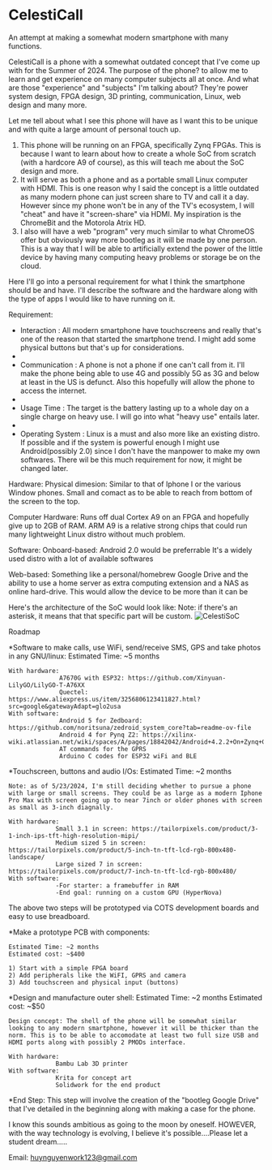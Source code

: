 # CelestiCall
 An attempt at making a somewhat modern smartphone with many functions. 

CelestiCall is a phone with a somewhat outdated concept that I've come up with for the Summer of 2024. The purpose of the phone? to allow me to learn and get experience on many computer subjects all at once. 
And what are those "experience" and "subjects" I'm talking about? They're power system design, FPGA design, 3D printing, communication, Linux, web design and many more.

Let me tell about what I see this phone will have as I want this to be unique and with quite a large amount of personal touch up. 
1) This phone will be running on an FPGA, specifically Zynq FPGAs. This is because I want to learn about how to create a whole SoC from scratch (with a hardcore A9 of course), as this will teach me about the SoC design and more. 
2) It will serve as both a phone and as a portable small Linux computer with HDMI. This is one reason why I said the concept is a little outdated as many modern phone can just screen share to TV and call it a day. However since my phone won't be in any of the TV's ecosystem, I will "cheat" and have it "screen-share" via HDMI. My inspiration is the ChromeBit and the Motorola Atrix HD.
3) I also will have a web "program" very much similar to what ChromeOS offer but obviously way more bootleg as it will be made by one person. This is a way that I will be able to artificially extend the power of the little device by having many computing heavy problems or storage be on the cloud. 

Here I'll go into a personal requirement for what I think the smartphone should be and have. I'll describe the software and the hardware along with the type of apps I would like to have running on it.

Requirement: 
* Interaction : All modern smartphone have touchscreens and really that's one of the reason that started the smartphone trend. I might add some physical buttons but that's up for considerations.
* 
* Communication : A phone is not a phone if one can't call from it. I'll make the phone being able to use 4G and possibly 5G as 3G and below at least in the US is defunct. Also this hopefully will allow the phone to access the internet.
* 
* Usage Time : The target is the battery lasting up to a whole day on a single charge on heavy use. I will go into what "heavy use" entails later.
* 
* Operating System : Linux is a must and also more like an existing distro. If possible and if the system is powerful enough I might use Android(possibly 2.0) since I don't have the manpower to make my own softwares.
There wil be this much requirement for now, it might be changed later.

Hardware: 
Physical dimesion: Similar to that of Iphone I or the various Window phones. 
                   Small and comact as to be able to reach from bottom of the screen to the top. 
                   
Computer Hardware: Runs off dual Cortex A9 on an FPGA and hopefully give up to 2GB of RAM. 
                   ARM A9 is a relative strong chips that could run many lightweight Linux distro without much problem. 

Software: 
Onboard-based: Android 2.0 would be preferrable
               It's a widely used distro with a lot of available softwares
               
Web-based: Something like a personal/homebrew Google Drive and the ability to use a home server as extra computing extension and a NAS as online hard-drive. 
           This would allow the device to be more than it can be


Here's the architecture of the SoC would look like: 
Note: if there's an asterisk, it means that that specific part will be custom. 
![CelestiSoC](https://github.com/SunnyYoshimitsu/CelestiCall/assets/136009002/0d122c06-7c1a-4c0c-a782-86ca1e217960)

Roadmap

*Software to make calls, use WiFi, send/receive SMS, GPS and take photos in any GNU/linux:
    Estimated Time: ~5 months
    
    With hardware:
                  A7670G with ESP32: https://github.com/Xinyuan-LilyGO/LilyGO-T-A76XX
                  Quectel: https://www.aliexpress.us/item/3256806123411827.html?src=google&gatewayAdapt=glo2usa
    With software: 
                  Android 5 for Zedboard: https://github.com/noritsuna/zedroid_system_core?tab=readme-ov-file
                  Android 4 for Pynq Z2: https://xilinx-wiki.atlassian.net/wiki/spaces/A/pages/18842042/Android+4.2.2+On+Zynq+Getting+Started+Guide
                  AT commands for the GPRS 
                  Arduino C codes for ESP32 wiFi and BLE

*Touchscreen, buttons and audio I/Os:
    Estimated Time: ~2 months

    Note: as of 5/23/2024, I'm still deciding whether to pursue a phone with large or small screens. They could be as large as a modern Iphone Pro Max with screen going up to near 7inch or older phones with screen as small as 3-inch diagnally. 

    With hardware: 
                 Small 3.1 in screen: https://tailorpixels.com/product/3-1-inch-ips-tft-high-resolution-mipi/
                 Medium sized 5 in screen: https://tailorpixels.com/product/5-inch-tn-tft-lcd-rgb-800x480-landscape/
                 Large sized 7 in screen: https://tailorpixels.com/product/7-inch-tn-tft-lcd-rgb-800x480/
    With software: 
                 -For starter: a framebuffer in RAM
                 -End goal: running on a custom GPU (HyperNova)

The above two steps will be prototyped via COTS development boards and easy to use breadboard.

*Make a prototype PCB with components:

    Estimated Time: ~2 months 
    Estimated cost: ~$400

    1) Start with a simple FPGA board
    2) Add peripherals like the WiFI, GPRS and camera
    3) Add touchscreen and physical input (buttons)

 *Design and manufacture outer shell:
    Estimated Time: ~2 months
    Estimated cost: ~$50

    Design concept: The shell of the phone will be somewhat similar looking to any modern smartphone, however it will be thicker than the norm. This is to be able to accomodate at least two full size USB and HDMI ports along with possibly 2 PMODs interface. 

    With hardware: 
                 Bambu Lab 3D printer
    With software: 
                 Krita for concept art
                 Solidwork for the end product

 *End Step: 
    This step will involve the creation of the "bootleg Google Drive" that I've detailed in the beginning along with making a case for the phone.
     




I know this sounds ambitious as going to the moon by oneself. HOWEVER, with the way technology is evolving, I believe it's possible....Please let a student dream.....

Email: huynguyenwork123@gmail.com
